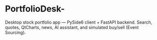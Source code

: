 # PortfolioDesk-
Desktop stock portfolio app — PySide6 client + FastAPI backend. Search, quotes, QtCharts, news, AI assistant, and simulated buy/sell (Event Sourcing).
